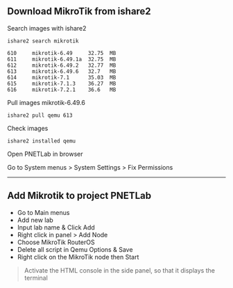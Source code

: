 ## Download MikroTik from ishare2

Search images with ishare2

    ishare2 search mikrotik

    610     mikrotik-6.49     32.75  MB
    611     mikrotik-6.49.1a  32.75  MB
    612     mikrotik-6.49.2   32.77  MB
    613     mikrotik-6.49.6   32.7   MB
    614     mikrotik-7.1      35.03  MB
    615     mikrotik-7.1.3    36.27  MB
    616     mikrotik-7.2.1    36.6   MB

Pull images mikrotik-6.49.6

    ishare2 pull qemu 613

Check images

    ishare2 installed qemu

Open PNETLab in browser

Go to System menus > System Settings > Fix Permissions

---

## Add Mikrotik to project PNETLab

- Go to Main menus
- Add new lab
- Input lab name & Click Add
- Right click in panel > Add Node
- Choose MikroTik RouterOS
- Delete all script in Qemu Options & Save
- Right click on the MikroTik node then Start

> Activate the HTML console in the side panel, so that it displays the terminal

